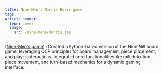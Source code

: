 ```yaml
---
title: Nine-Men's Morris Board game
tags: 
article_header:
  type: cover
  image:
    src: /nine-mens-morris.jpg
---
```


([Nine-Men's game](https://github.com/yashikaadesai/Nine-Mens-Morris-Board-Game)) : Created a Python-based version of the Nine Mill board game, leveraging OOP principles for board management, piece placement, and player interactions. Integrated core functionalities like mill detection, piece movement, and turn-based mechanics for a dynamic gaming interface.


